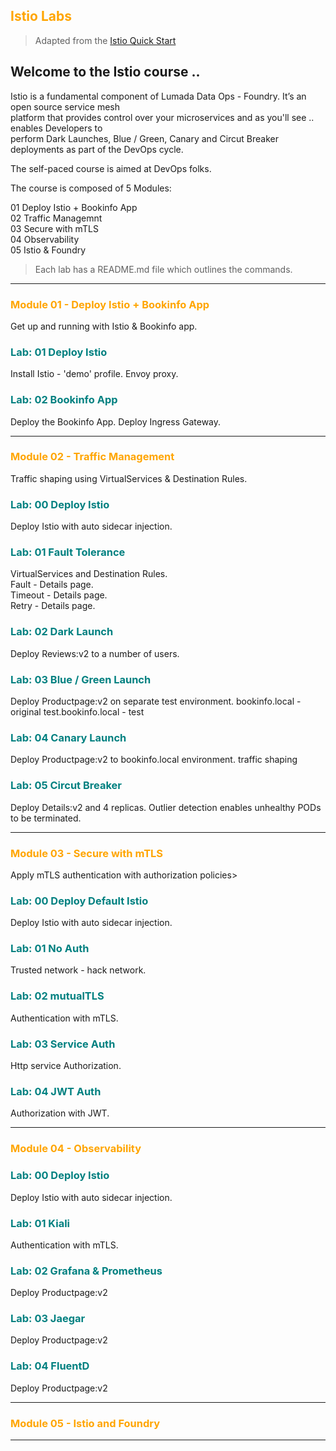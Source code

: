 ## <font color="orange"> Istio Labs </font>

> Adapted from the [Istio Quick Start](https://istio.io/docs/setup/kubernetes/quick-start/)

## Welcome to the Istio course ..
Istio is a fundamental component of Lumada Data Ops - Foundry. It’s an open source service mesh   
platform that provides control over your microservices and as you'll see .. enables Developers to  
perform Dark Launches, Blue / Green, Canary and Circut Breaker deployments as part of the DevOps cycle.

The self-paced course is aimed at DevOps folks. 

The course is composed of 5 Modules:  

  01 Deploy Istio + Bookinfo App  
  02 Traffic Managemnt  
  03 Secure with mTLS  
  04 Observability  
  05 Istio & Foundry

> Each lab has a README.md file which outlines the commands.

---

### <font color="orange"> Module 01 - Deploy Istio + Bookinfo App </font>
Get up and running with Istio & Bookinfo app.

### <font color="teal"> Lab: 01 Deploy Istio </font>
Install Istio - 'demo' profile.
Envoy proxy.

### <font color="teal"> Lab: 02 Bookinfo App </font>
Deploy the Bookinfo App.
Deploy Ingress Gateway.

---

### <font color="orange"> Module 02 - Traffic Management </font>
Traffic shaping using VirtualServices & Destination Rules.

### <font color="teal"> Lab: 00 Deploy Istio </font> 
Deploy Istio with auto sidecar injection. 

### <font color="teal"> Lab: 01 Fault Tolerance </font>
VirtualServices and Destination Rules.  
Fault - Details page.  
Timeout - Details page.  
Retry - Details page.  

### <font color="teal"> Lab: 02 Dark Launch </font>
Deploy Reviews:v2 to a number of users. 

### <font color="teal"> Lab: 03 Blue / Green Launch </font>
Deploy Productpage:v2 on separate test environment.
bookinfo.local - original
test.bookinfo.local - test

### <font color="teal"> Lab: 04 Canary Launch </font>
Deploy Productpage:v2 to bookinfo.local environment.
traffic shaping

### <font color="teal"> Lab: 05 Circut Breaker </font>
Deploy Details:v2 and 4 replicas.
Outlier detection enables unhealthy PODs to be terminated.

---

### <font color="orange"> Module 03 - Secure with mTLS </font>
Apply mTLS authentication with authorization policies>

### <font color="teal"> Lab: 00 Deploy Default Istio </font>
Deploy Istio with auto sidecar injection. 

### <font color="teal"> Lab: 01 No Auth </font>
Trusted network - hack network. 

### <font color="teal"> Lab: 02 mutualTLS </font>
Authentication with mTLS. 

### <font color="teal"> Lab: 03 Service Auth </font>
Http service Authorization.

### <font color="teal"> Lab: 04 JWT Auth </font>
Authorization with JWT.

---

### <font color="orange"> Module 04 - Observability </font>

### <font color="teal"> Lab: 00 Deploy Istio </font>
Deploy Istio with auto sidecar injection. 

### <font color="teal"> Lab: 01 Kiali </font>
Authentication with mTLS. 

### <font color="teal"> Lab: 02 Grafana & Prometheus </font>
Deploy Productpage:v2

### <font color="teal"> Lab: 03 Jaegar </font>
Deploy Productpage:v2

### <font color="teal"> Lab: 04 FluentD </font>
Deploy Productpage:v2

---

### <font color="orange"> Module 05 - Istio and Foundry </font>



---